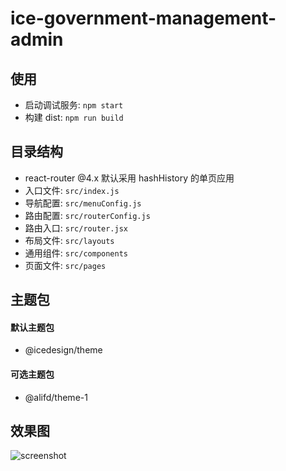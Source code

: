 # ice-government-management-admin

## 使用

- 启动调试服务: `npm start`
- 构建 dist: `npm run build`

## 目录结构

- react-router @4.x 默认采用 hashHistory 的单页应用
- 入口文件: `src/index.js`
- 导航配置: `src/menuConfig.js`
- 路由配置: `src/routerConfig.js`
- 路由入口: `src/router.jsx`
- 布局文件: `src/layouts`
- 通用组件: `src/components`
- 页面文件: `src/pages`

## 主题包

#### 默认主题包

- @icedesign/theme

#### 可选主题包

- @alifd/theme-1

## 效果图

![screenshot](https://img.alicdn.com/tfs/TB1w4vGw3HqK1RjSZFPXXcwapXa-2872-1580.png)
